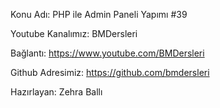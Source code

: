 Konu Adı: PHP ile Admin Paneli Yapımı #39

Youtube Kanalımız: BMDersleri

Bağlantı: https://www.youtube.com/BMDersleri​​

Github Adresimiz: https://github.com/bmdersleri

Hazırlayan: Zehra Ballı


